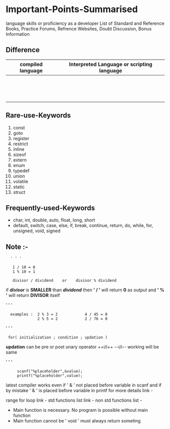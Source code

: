 # Important-Points-Summarised 

language skills or proficiency as a developer
List of Standard and Reference Books, Practice Forums, Refrence Websites, Doubt Discussion, Bonus Information 




## Difference 

|                compiled language                  |                  Interpreted Language or scripting language             |           
|---------------------------------------------------|-------------------------------------------------------------------------|
|                                                   |                                                                         |
|                                                   |                                                                         |
|                                                   |                                                                         |                                      
|                                                   |                                                                         |
|                                                   |                                                                         |
|                                                   |                                                                         |
|                                                   |                                                                         |
|                                                   |                                                                         |
|                                                   |                                                                         |
|                                                   |                                                                         |
|                                                   |                                                                         |
|                                                   |                                                                         |
|                                                   |                                                                         |
|                                                   |                                                                         |



## Rare-use-Keywords                              
                                                 
1. const                                            
2. goto                                             
3. register
4. restrict
5. inline
6. sizeof
7. extern
8. enum
9. typedef
10. union
11. volatile
12. static
13. struct         

## Frequently-used-Keywords

- char, int, double, auto, float, long, short
- default, switch, case, else, if, break, continue, return, do, while, for, unsigned, void, signed

## Note :-

      ' ' '
      
       1 / 10 = 0 
       1 % 10 = 1 
 
       divisor / dividend    or    divisor % dividend 
      

      
  if **_divisor_** is   **SMALLER**    than **_dividend_** then   **' / '**   will return   **0**   as output and   **' % '**   will return   **DIVISOR**   itself 

' ' '

      examples :  2 % 3 = 2            4 / 45 = 0
                  2 % 5 = 2            2 / 76 = 0

' ' ' 


     for( initialization ; condition ; updation )

**updation** can be pre or post unary operator ++i/i++  --i/i-- working will be same  



' ' ' 

         scanf("%placeholder",&value);  
         printf("%placeholder",value);


latest compiler works even if  ' & '  not placed before variable in scanf and if by mistake  ' & ' is placed before variable in printf 
for more details link - 

range for loop link - 
std functions list link -
non std functions list - 


- Main function is necessary. No program is possible without main function 
- Main function cannot be  ' void '  must always return someting
